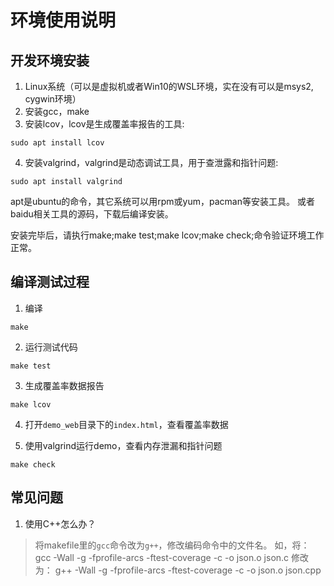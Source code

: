 # 环境使用说明

## 开发环境安装

1. Linux系统（可以是虚拟机或者Win10的WSL环境，实在没有可以是msys2, cygwin环境）
2. 安装gcc，make
3. 安装lcov，lcov是生成覆盖率报告的工具: 
```
sudo apt install lcov
```
4. 安装valgrind，valgrind是动态调试工具，用于查泄露和指针问题: 
```
sudo apt install valgrind
```

apt是ubuntu的命令，其它系统可以用rpm或yum，pacman等安装工具。
或者baidu相关工具的源码，下载后编译安装。

安装完毕后，请执行make;make test;make lcov;make check;命令验证环境工作正常。

## 编译测试过程

1. 编译
```
make
```

2. 运行测试代码
```
make test
```

3. 生成覆盖率数据报告
```
make lcov
```

4. 打开`demo_web`目录下的`index.html`，查看覆盖率数据

5. 使用valgrind运行demo，查看内存泄漏和指针问题
```
make check
```

## 常见问题

1. 使用C++怎么办？

> 将makefile里的`gcc`命令改为`g++`，修改编码命令中的文件名。
> 如，将：
>	gcc -Wall -g -fprofile-arcs -ftest-coverage -c -o json.o json.c
> 修改为：
> 	g++ -Wall -g -fprofile-arcs -ftest-coverage -c -o json.o json.cpp

